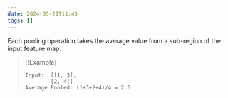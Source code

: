 ```yaml
---
date: 2024-05-21T11:45
tags: []
---
```

Each pooling operation takes the average value from a sub-region of the input feature map.

   >[!Example]
   >```
   >Input:  [[1, 3],
   >         [2, 4]]
   >Average Pooled: (1+3+2+4)/4 = 2.5
   >```